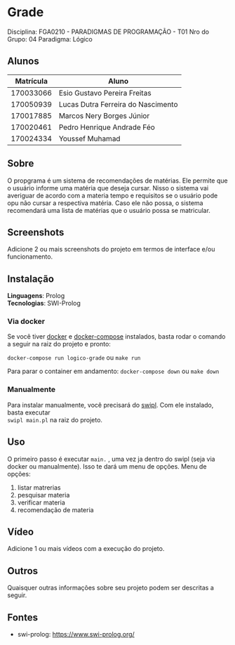 # Grade

Disciplina: FGA0210 - PARADIGMAS DE PROGRAMAÇÃO - T01
Nro do Grupo: 04
Paradigma: Lógico

## Alunos

| Matrícula | Aluno                              |
| --------- | ---------------------------------- |
| 170033066 | Esio Gustavo Pereira Freitas       |
| 170050939 | Lucas Dutra Ferreira do Nascimento |
| 170017885 | Marcos Nery Borges Júnior          |
| 170020461 | Pedro Henrique Andrade Féo         |
| 170024334 | Youssef Muhamad                    |

## Sobre

O propgrama é um sistema de recomendações de matérias. Ele permite que o usuário informe uma matéria que deseja cursar. Nisso o sistema vai averiguar de acordo com a materia tempo e requisitos se o usuário pode opu não cursar a respectiva matéria. Caso ele não possa, o sistema recomendará uma lista de matérias que o usuário possa se matricular.

## Screenshots

Adicione 2 ou mais screenshots do projeto em termos de interface e/ou funcionamento.

## Instalação

**Linguagens**: Prolog<br>
**Tecnologias**: SWI-Prolog<br>

### Via docker
Se você tiver [docker](https://docs.docker.com/get-docker/) e [docker-compose](https://docs.docker.com/compose/install/) instalados, basta rodar o comando a seguir na raiz do projeto e pronto:

```docker-compose run logico-grade```
ou 
```make run```
  
Para parar o container em andamento:
```docker-compose down```
ou 
```make down```

### Manualmente
Para instalar manualmente, você precisará do [swipl](https://www.swi-prolog.org/download/stable). Com ele instalado, basta executar  
```swipl main.pl``` na raiz do projeto.


## Uso
O primeiro passo é executar ```main.``` , uma vez ja dentro do swipl (seja via docker ou manualmente). Isso te dará um menu de opções.
Menu de opções:

1. listar matrerias
2. pesquisar materia
3. verificar materia
4. recomendação de materia

## Vídeo

Adicione 1 ou mais vídeos com a execução do projeto.

## Outros

Quaisquer outras informações sobre seu projeto podem ser descritas a seguir.

## Fontes

- swi-prolog: https://www.swi-prolog.org/
